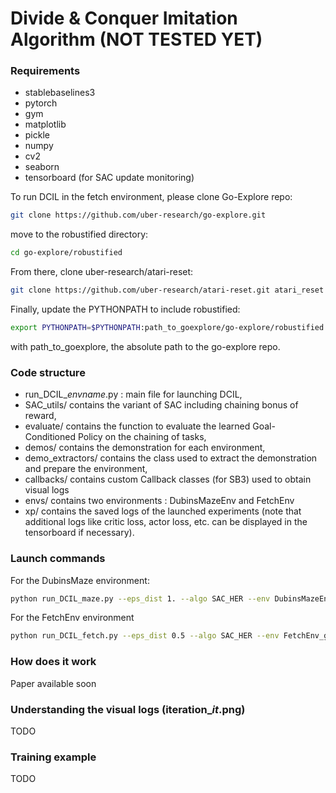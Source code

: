 # Divide & Conquer Imitation Algorithm (NOT TESTED YET)


### Requirements

- stablebaselines3
- pytorch
- gym 
- matplotlib
- pickle
- numpy
- cv2
- seaborn
- tensorboard (for SAC update monitoring)


To run DCIL in the fetch environment, please clone Go-Explore repo:

```sh
git clone https://github.com/uber-research/go-explore.git
```

move to the robustified directory: 

```sh
cd go-explore/robustified
```

From there, clone uber-research/atari-reset: 

```sh
git clone https://github.com/uber-research/atari-reset.git atari_reset
```

Finally, update the PYTHONPATH to include robustified: 

```sh
export PYTHONPATH=$PYTHONPATH:path_to_goexplore/go-explore/robustified
```

with path_to_goexplore, the absolute path to the go-explore repo. 


### Code structure

- run_DCIL_*envname*.py : main file for launching DCIL,
- SAC_utils/ contains the variant of SAC including chaining bonus of reward,
- evaluate/ contains the function to evaluate the learned Goal-Conditioned Policy on the chaining of tasks,
- demos/ contains the demonstration for each environment,
- demo_extractors/ contains the class used to extract the demonstration and prepare the environment,
- callbacks/ contains custom Callback classes (for SB3) used to obtain visual logs 
- envs/ contains two environments : DubinsMazeEnv and FetchEnv
- xp/ contains the saved logs of the launched experiments (note that additional logs like critic loss, actor loss, etc. can be displayed in the tensorboard if necessary). 

### Launch commands


For the DubinsMaze environment: 
```sh
python run_DCIL_maze.py --eps_dist 1. --algo SAC_HER --env DubinsMazeEnv --size 5 --demo_path ./demos/dubinsmazeenv/demo_set_5/ --bonus_bool 1 --overshoot_bool 1 -x 1
```

For the FetchEnv environment
```sh
python run_DCIL_fetch.py --eps_dist 0.5 --algo SAC_HER --env FetchEnv_grasping -l 0.001 --demo_path ./demos/fetchenv/demo_set/ --bonus_bool 1 --overshoot_bool 1 -x 1 --eps_optimizer 0.001
```

### How does it work
Paper available soon

### Understanding the visual logs (iteration_*it*.png)
TODO 

### Training example 
TODO
